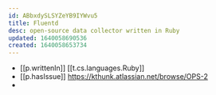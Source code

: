 ```yaml
---
id: ABbxdySLSYZeYB9IYWvu5
title: Fluentd
desc: open-source data collector written in Ruby
updated: 1640058690536
created: 1640058653734
---
```




- [[p.writtenIn]] [[t.cs.languages.Ruby]]
- [[p.hasIssue]] https://kthunk.atlassian.net/browse/OPS-2
- 